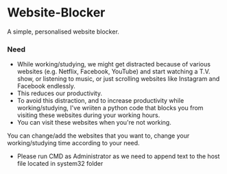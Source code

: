 # Website-Blocker
A simple, personalised website blocker.

### Need
- While working/studying, we might get distracted because of various websites (e.g. Netflix, Facebook, YouTube) and start watching a T.V. show, or listening to music, or just scrolling websites like Instagram and Facebook endlessly. 
- This reduces our productivity.
- To avoid this distraction, and to increase productivity while working/studying, I've wriiten a python code that blocks you from visiting these websites during your working hours.
- You can visit these websites when you're not working.

You can change/add the websites that you want to, change your working/studying time according to your need.

- Please run CMD as Administrator as we need to append text to the host file located in system32 folder
